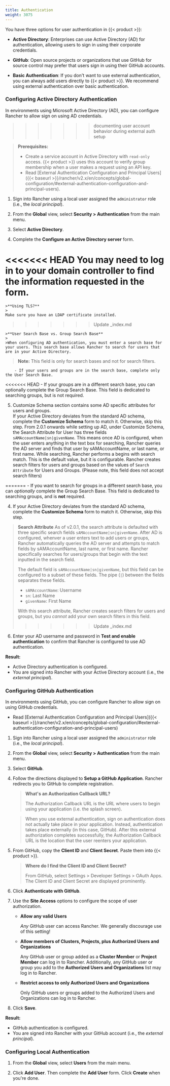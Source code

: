 ```yaml
---
title: Authentication
weight: 3075
---
```

You have three options for user authentication in {{< product >}}:

-	**Active Directory**: Enterprises can use Active Directory (AD) for authentication, allowing users to sign in using their corporate credentials.

-	**GitHub**: Open source projects or organizations that use GitHub for source control may prefer that users sign in using their GitHub accounts.

<!-- - **SAML**:

- **OpenLDAP**:

<<<<<<< HEAD
- **Azure AD**: -->

-	**Basic Authentication**: If you don't want to use external authentication, you can always add users directly to {{< product >}}. We recommend using external authentication over basic authentication.

### Configuring Active Directory Authentication

In environments using Microsoft Active Directory (AD), you can configure Rancher to allow sign on using AD credentials.
>>>>>>> documenting user account behavior during external auth setup

>**Prerequisites:** 
>
>- Create a service account in Active Directory with `read-only` access. {{< product >}} uses this account to verify group membership when a user makes a request using an API key.
>- Read [External Authentication Configuration and Principal Users]({{< baseurl >}}/rancher/v2.x/en/concepts/global-configuration/#external-authentication-configuration-and-principal-users).

1.  Sign into Rancher using a local user assigned the `administrator` role (i.e., the _local principal_).

2.	From the **Global** view, select **Security > Authentication** from the main menu.

3.	Select **Active Directory**.

4.	Complete the **Configure an Active Directory server** form.

<<<<<<< HEAD
	You may need to log in to your domain controller to find the information requested in the form.
=======
	>**Using TLS?**
 	>
	Make sure you have an LDAP certificate installed.
>>>>>>> Update _index.md

	>**User Search Base vs. Group Search Base**
	>
	>When configuring AD authentication, you must enter a search base for your users. This search base allows Rancher to search for users that are in your Active Directory. 
  
  > **Note:** This field is only for search bases and not for search filters. 
  
		- If your users and groups are in the search base, complete only the User Search Base.
<<<<<<< HEAD
		- If your groups are in a different search base, you can optionally complete the Group Search Base. This field is dedicated to searching groups, but is not required.

5. Customize Schema section contains some AD specific attributes for users and groups.	
If your Active Directory deviates from the standard AD schema, complete the **Customize Schema** form to match it. Otherwise, skip this step.
From 2.0.1 onwards while setting up AD, under Customize Schema, the Search Attribute for User has three fields `sAMAccountName|sn|givenName`. This means once AD is configured, when the user enters anything in the text box for searching, Rancher queries the AD server and finds that user by sAMAccountName, or last name, or first name. While searching, Rancher performs a begins with search match. This is the default value, but it is configurable.
Rancher creates search filters for users and groups based on the values of `Search Attribute` for Users and Groups. (Please note, this field does not accept search filters)

=======
		- If you want to search for groups in a different search base, you can _optionally_ complete the Group Search Base. This field is dedicated to searching groups, and is **not** required.

4.	If your Active Directory deviates from the standard AD schema, complete the **Customize Schema** form to match it. Otherwise, skip this step. 
  >**Search Attribute** As of v2.0.1, the search attribute is defaulted with three specific search fields `sAMAccountName|sn|givenName`. After AD is configured, whenver a user enters text to add users or groups, Rancher automatically queries the AD server and attempts to match fields by sAMAccountName, last name, or first name. Rancher specifically searches for users/groups that begin with the text inputted in the search field. 
  >
  > The default field is `sAMAccountName|sn|givenName`, but this field can be configured to a subset of these fields. The pipe (`|`) between the fields separates these fields. 
  > * `sAMAccountName`: Username
  > * `sn`: Last Name
  > * `givenName`: First Name
  >
  > With this search attribute, Rancher creates search filters for users and groups, but you *cannot* add your own search filters in this field. 
>>>>>>> Update _index.md

6.	Enter your AD username and password in **Test and enable authentication** to confirm that Rancher is configured to use AD authentication.

**Result:**

- Active Directory authentication is configured.
- You are signed into Rancher with your Active Directory account (i.e., the _external principal_).

### Configuring GitHub Authentication

In environments using GitHub, you can configure Rancher to allow sign on using GitHub credentials.

- Read [External Authentication Configuration and Principal Users]({{< baseurl >}}/rancher/v2.x/en/concepts/global-configuration/#external-authentication-configuration-and-principal-users)

1.  Sign into Rancher using a local user assigned the `administrator` role (i.e., the _local principal_).

2.	From the **Global** view, select **Security > Authentication** from the main menu.

3.	Select **GitHub**.

4.	Follow the directions displayed to **Setup a GitHub Application**. Rancher redirects you to GitHub to complete registration.

	>**What's an Authorization Callback URL?**
	>
	>The Authorization Callback URL is the URL where users to begin using your application (i.e. the splash screen).

	>When you use external authentication, sign on authentication does not actually take place in your application. Instead, authentication takes place externally (in this case, GitHub). After this external authorization completes successfully, the Authorization Callback URL is the location that the user reenters your application.

5. From GitHub, copy the **Client ID** and **Client Secret**. Paste them into {{< product >}}.

	>**Where do I find the Client ID and Client Secret?**
	>
	>From GitHub, select Settings > Developer Settings > OAuth Apps. The Client ID and Client Secret are displayed prominently.

6.	Click **Authenticate with GitHub**.

7.	Use the **Site Access** options to configure the scope of user authorization.

	-	**Allow any valid Users**

		_Any_ GitHub user can access Rancher. We generally discourage use of this setting!

	-	**Allow members of Clusters, Projects, plus Authorized Users and Organizations**

		Any GitHub user or group added as a **Cluster Member** or **Project Member** can log in to Rancher. Additionally, any GitHub user or group you add to the **Authorized Users and Organizations** list may log in to Rancher.

	-	**Restrict access to only Authorized Users and Organizations**

		Only GitHub users or groups added to the Authorized Users and Organizations can log in to Rancher.
		<br/>
8.	Click **Save**.

**Result:**

- GitHub authentication is configured.
- You are signed into Rancher with your GitHub account (i.e., the _external principal_).

<!-- ### Configuring SAML

Rajashree! Content here. -->

<!-- ### Configuring OpenLDAP

Carolyn! Content here -->

<!-- ### Configuring Azure AD

Dan! Content here -->

### Configuring Local Authentication

1.	From the **Global** view, select **Users** from the main menu.

2.	Click **Add User**. Then complete the **Add User** form. Click **Create** when you're done.

